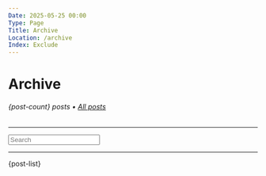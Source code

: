 ```yaml
---
Date: 2025-05-25 00:00
Type: Page
Title: Archive
Location: /archive
Index: Exclude
---
```


# Archive

###### {post-count} posts • [All posts](/)

---

<form action="/" method="get" class="search">
<input type="text" name="search" placeholder="Search">
<!-- <button type="submit">Search</button> -->
</form>

---

{post-list}
